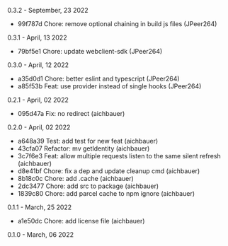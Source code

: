 0.3.2 - September, 23 2022

* 99f787d Chore: remove optional chaining in build js files (JPeer264)

0.3.1 - April, 13 2022

* 79bf5e1 Chore: update webclient-sdk (JPeer264)

0.3.0 - April, 12 2022

* a35d0d1 Chore: better eslint and typescript (JPeer264)
* a85f53b Feat: use provider instead of single hooks (JPeer264)

0.2.1 - April, 02 2022

* 095d47a Fix: no redirect (aichbauer)

0.2.0 - April, 02 2022

* a648a39 Test: add test for new feat (aichbauer)
* 43cfa07 Refactor: mv getIdentity (aichbauer)
* 3c7f6e3 Feat: allow multiple requests listen to the same silent refresh (aichbauer)
* d8e41bf Chore: fix a dep and update cleanup cmd (aichbauer)
* 8b18c0c Chore: add .cache (aichbauer)
* 2dc3477 Chore: add src to package (aichbauer)
* 1839c80 Chore: add parcel cache to npm ignore (aichbauer)

0.1.1 - March, 25 2022

* a1e50dc Chore: add license file (aichbauer)

0.1.0 - March, 06 2022


